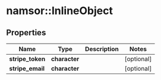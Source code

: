 # namsor::InlineObject

## Properties
Name | Type | Description | Notes
------------ | ------------- | ------------- | -------------
**stripe_token** | **character** |  | [optional] 
**stripe_email** | **character** |  | [optional] 


